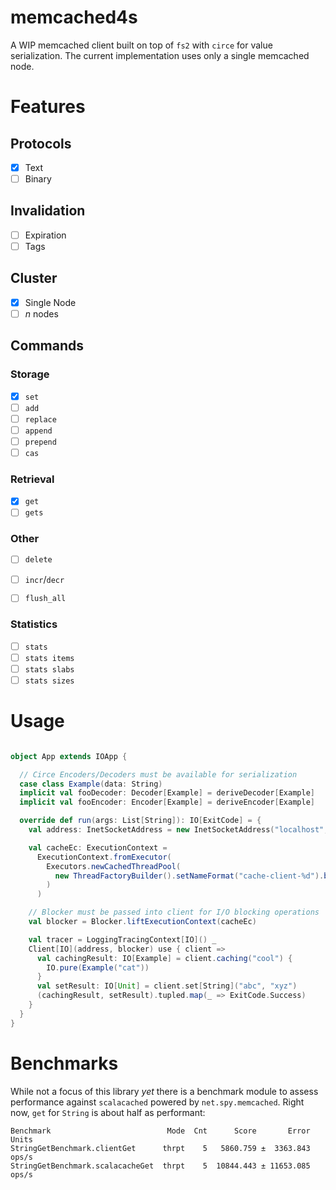 # memcached4s

A WIP memcached client built on top of `fs2` with `circe` for value serialization. The
current implementation uses only a single memcached node.

# Features

## Protocols
 - [x] Text
 - [ ] Binary

## Invalidation
 - [ ] Expiration
 - [ ] Tags

## Cluster
 - [x] Single Node
 - [ ] _n_ nodes

## Commands
### Storage
 - [x] `set`
 - [ ] `add`
 - [ ] `replace`
 - [ ] `append`
 - [ ] `prepend`
 - [ ] `cas`

### Retrieval
 - [x] `get`
 - [ ] `gets`

### Other
 - [ ] `delete`
 - [ ] `incr`/`decr`
 - [ ] `flush_all`


### Statistics
 - [ ] `stats`
 - [ ] `stats items`
 - [ ] `stats slabs`
 - [ ] `stats sizes`
 
# Usage

```scala

object App extends IOApp {

  // Circe Encoders/Decoders must be available for serialization
  case class Example(data: String)
  implicit val fooDecoder: Decoder[Example] = deriveDecoder[Example]
  implicit val fooEncoder: Encoder[Example] = deriveEncoder[Example]

  override def run(args: List[String]): IO[ExitCode] = {
    val address: InetSocketAddress = new InetSocketAddress("localhost", 11211)

    val cacheEc: ExecutionContext =
      ExecutionContext.fromExecutor(
        Executors.newCachedThreadPool(
          new ThreadFactoryBuilder().setNameFormat("cache-client-%d").build()
        )
      )

    // Blocker must be passed into client for I/O blocking operations
    val blocker = Blocker.liftExecutionContext(cacheEc)

    val tracer = LoggingTracingContext[IO]() _
    Client[IO](address, blocker) use { client =>
      val cachingResult: IO[Example] = client.caching("cool") {
        IO.pure(Example("cat"))
      } 
      val setResult: IO[Unit] = client.set[String]("abc", "xyz")
      (cachingResult, setResult).tupled.map(_ => ExitCode.Success)
    }
  }
}
```

# Benchmarks

While not a focus of this library _yet_ there is a benchmark module to assess performance against `scalacached` powered
by `net.spy.memcached`. Right now, `get` for `String` is about half as performant:

```
Benchmark                          Mode  Cnt      Score       Error  Units
StringGetBenchmark.clientGet      thrpt    5   5860.759 ±  3363.843  ops/s
StringGetBenchmark.scalacacheGet  thrpt    5  10844.443 ± 11653.085  ops/s
```